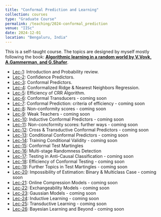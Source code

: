 ```yaml
---
title: "Conformal Prediction and Learning"
collection: courses
type: "Graduate Course"
permalink: /teaching/2024-conformal_prediction
venue: "IISc"
date: 2024-12-01
location: "Bengaluru, India"
---
```


This is a self-taught course. The topics are designed by myself mostly following the book: [**Algorithmic learning in a random world by V.Vovk, A.Gammerman, and G.Shafer**](https://alrw.net/).

- [Lec-1](https://drive.google.com/drive/folders/1CStQPaQJYOXyokzoKSrOyBbt9g13Gar3): Introduction and Probability review.
- [Lec-2](https://drive.google.com/drive/folders/1CStQPaQJYOXyokzoKSrOyBbt9g13Gar3): Confidence Predictors.
- [Lec-3](https://drive.google.com/drive/folders/1CStQPaQJYOXyokzoKSrOyBbt9g13Gar3): Conformal Predictors.
- [Lec-4](https://drive.google.com/drive/folders/1CStQPaQJYOXyokzoKSrOyBbt9g13Gar3): Conformalized Ridge & Nearest Neighbors Regression.
- [Lec-5](https://drive.google.com/drive/folders/1CStQPaQJYOXyokzoKSrOyBbt9g13Gar3): Efficiency of CRR Algorithm.
- [Lec-6](): Conformal Transducers - coming soon
- [Lec-7](): Conformal Prediction: criteria of efficiency - coming soon
- [Lec-8](): Non-conformity scores - coming soon
- [Lec-9](): Weak Teachers - coming soon
- [Lec-10](): Inductive Conformal Predictors - coming soon
- [Lec-11](): Non-concformity scores: further ways - coming soon
- [Lec-12](): Cross & Transductive Conformal Predictors - coming soon
- [Lec-13](): Conditional Conformal Predictors - coming soon
- [Lec-14](): Training Conditional Validity - coming soon
- [Lec-15](https://drive.google.com/drive/folders/1CStQPaQJYOXyokzoKSrOyBbt9g13Gar3): Conformal Test Martingles
- [Lec-16](): Multi-stage Randomness Detection
- [Lec-17](): Testing in Anti-Causal Classification - coming soon
- [Lec-18](): Efficiency of Conformal Testing - coming soon
- [Lec-19](): Further Topics in Test Martingles - coming soon
- [Lec-20](): Impossibility of Estimation: Binary & Multiclass Case - coming soon
- [Lec-21](): Online Compression Models - coming soon
- [Lec-22](): Exchangeability Models - coming soon
- [Lec-23](): Gaussian Models - coming soon
- [Lec-24](): Inductive Learning - coming soon
- [Lec-25](): Transductive Learning - coming soon
- [Lec-26](): Bayesian Learning and Beyond - coming soon
